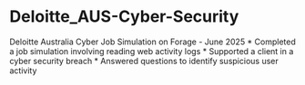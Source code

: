 # Deloitte_AUS-Cyber-Security
Deloitte Australia Cyber Job Simulation on Forage - June 2025    * Completed a job simulation involving reading web activity logs  * Supported a client in a cyber security breach  * Answered questions to identify suspicious user activity

